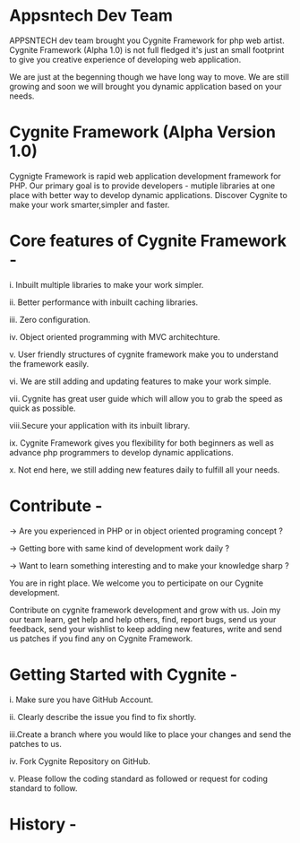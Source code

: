 Appsntech Dev Team
==================
APPSNTECH dev team brought you Cygnite Framework for php web artist. Cygnite Framework (Alpha 1.0) is not full fledged 
it's just an small footprint to give you creative experience of developing web application. 

We are just at the begenning though we have long way to move. We are still growing and soon we will brought you dynamic 
application based on your needs.


Cygnite Framework (Alpha Version 1.0)
====================================

Cygnigte Framework is rapid web application development framework for PHP. Our primary goal is to provide developers - mutiple libraries
at one place with better way to develop dynamic applications. Discover Cygnite to make your work smarter,simpler and faster.


Core features of Cygnite Framework -
==================================

i.   Inbuilt multiple libraries to make your work simpler.

ii.  Better performance with inbuilt caching libraries.

iii. Zero configuration.

iv.  Object oriented programming with MVC architechture.

v.   User friendly structures of cygnite framework make you to understand the framework easily.

vi.  We are still adding and updating features to make your work simple.

vii. Cygnite has great user guide which will allow you to grab the speed as quick as possible.

viii.Secure your application with its inbuilt library.

ix.  Cygnite Framework gives you flexibility for both beginners as well as advance php programmers to develop dynamic applications.

x.   Not end here, we still adding new features daily to fulfill all your needs. 


Contribute -
========

-> Are you experienced in PHP or in object oriented programing concept ? 

-> Getting bore with same kind of development work daily ?

-> Want to learn something interesting and to make your knowledge sharp ?

You are in right place. We welcome you to perticipate on our Cygnite development. 

Contribute on cygnite framework development and grow with us. Join my our team learn, get help and help others, find, report
bugs, send us your feedback, send your wishlist to keep adding new features, write and send us patches if you find any 
on Cygnite Framework. 


Getting Started with Cygnite -
============================
i.  Make sure you have GitHub Account.

ii. Clearly describe the issue you find to fix shortly.

iii.Create a branch where you would like to place your changes and send the patches to us.

iv. Fork Cygnite Repository on GitHub.

v. Please follow the coding standard as followed or request for coding standard to follow. 


History -
=======








